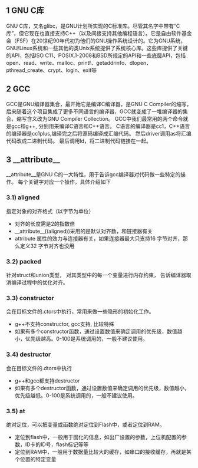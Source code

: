 ## 1 GNU C库
GNU C库，又名glibc，是GNU计划所实现的C标准库。尽管其名字中带有“C库”，但它现在也直接支持C++（以及间接支持其他编程语言）。它是自由软件基金会（FSF）在20世纪90年代初为他们的GNU操作系统设计的。它为GNU系统，GNU/Linux系统和一些其他的类Unix系统提供了系统核心库。这些库提供了关键的API，包括ISO C11、POSIX.1-2008和BSD所规定的API和一些底层API，包括open、read、write、malloc、printf、getaddrinfo、dlopen、pthread_create、crypt、login、exit等

## 2 GCC
GCC是GNU编译器集合，最开始它是编译C编译器，是GNU C Compiler的缩写，后来随着这个项目集成了更多不同语言的编译器，GCC就变成了一堆编译器的集合，缩写含义改为GNU Compiler Collection。
GCC中我们最常用的两个命令就是gcc和g++, 分别用来编译C语言和C++语言。
C语言的编译器是cc1，C++语言的编译器是cc1plus,编译完之后将源码编译成汇编代码。
然后driver调用as将汇编代码改成二进制代码。
最后调用ld，将二进制代码链接在一起。


## 3 \_\_attribute\_\_
\_\_attribute\_\_是GNU C的一大特性，用于告诉gcc编译器对代码做一些特定的操作。
每个关键字对应一个操作，具体介绍如下

### 3.1) aligned
指定对象的对齐格式（以字节为单位）
 - 对齐的长度需是2的指数倍
 - \_\_attribute\_\_((aligned))采用的是默认对齐数，和链接器有关
 - attribute 属性的效力与连接器有关，如果连接器最大只支持16 字节对齐，那么定义32 字节对齐也没用


### 3.2) packed
针对struct和union类型， 对其类型中的每一个变量进行内存约束， 告诉编译器取消编译过程中的优化对齐。

### 3.3) constructor
会在目标文件的.ctors中执行，常用来做一些隐形的初始化工作。
 - g++不支持constructor, gcc支持, 比较特殊
 - 如果有多个constructor函数，通过设置数值来确定调用的优先级，数值越小，优先级越高。0-100是系统调用的，一般不建议使用。

### 3.4) destructor 
会在目标文件的.dtors中执行
 - g++和gcc都支持destructor
 - 如果有多个destructor函数，通过设置数值来确定调用的优先级，数值越小，优先级越低。0-100是系统调用的，一般不建议使用。


### 3.5) at
绝对定位，可以把变量或函数绝对定位到Flash中，或者定位到RAM。
 - 定位到flash中，一般用于固化的信息，如出厂设置的参数，上位机配置的参数，ID卡的ID号，flash标记等等
 - 定位到RAM中，一般用于数据量比较大的缓存，如串口的接收缓存，再就是某个位置的特定变量


